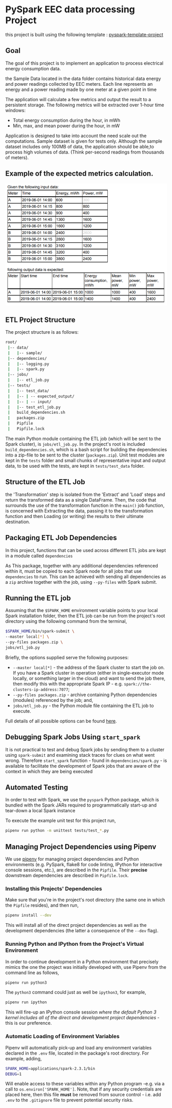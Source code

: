# PySpark EEC data processing Project

this project is built using the following template : 
[pyspark-template-project](https://github.com/AlexIoannides/pyspark-example-project)


## Goal
The goal of this project is to implement an application to process electrical energy consumption
data.

the Sample Data located in the data folder contains historical data energy and power readings collected by EEC meters.
Each line represents an energy and a power reading made by one meter at a given point in time


The application will calculate a few metrics and output the result to a persistent storage. The following metrics will be extracted over 1-hour time windows:
-  Total energy consumption during the hour, in mWh
-  Min, max, and mean power during the hour, in mW

Application is designed to take into account the need scale out the computations. Sample
dataset is given for tests only. Although the sample dataset includes only 100MB of
data, the application should be able,to process high volumes of data. (Think per-second readings from thousands of meters).

## Example of the expected metrics calculation.

![screenshot-output-data](assets/example-output.png)


## ETL Project Structure

The project structure is as follows:

```bash
root/
 |-- data/
 |   |-- sample/
 |-- dependencies/
 |   |-- logging.py
 |   |-- spark.py
 |-- jobs/
 |   |-- etl_job.py
 |-- tests/
 |   |-- test_data/
 |   |-- | -- expected_output/
 |   |-- | -- input/
 |   |-- test_etl_job.py
 |   build_dependencies.sh
 |   packages.zip
 |   Pipfile
 |   Pipfile.lock
```

The main Python module containing the ETL job (which will be sent to the Spark cluster), is `jobs/etl_job.py`. In the project's root is included `build_dependencies.sh`, which is a bash script for building the dependencies into a zip-file to be sent to the cluster (`packages.zip`). Unit test modules are kept in the `tests` folder and small chunks of representative input and output data, to be used with the tests, are kept in `tests/test_data` folder.

## Structure of the ETL Job

 the 'Transformation' step is isolated from the 'Extract' and 'Load' steps  and return the transformed data as a single DataFrame. Then, the code that surrounds the use of the transformation function in the `main()` job function, is concerned with Extracting the data, passing it to the transformation function and then Loading (or writing) the results to their ultimate destination. 


## Packaging ETL Job Dependencies

In this project, functions that can be used across different ETL jobs are kept in a module called `dependencies` 

As This package, together with any additional dependencies referenced within it, must be copied to each Spark node for all jobs that use `dependencies` to run. This can be achieved with
sending all dependencies as a `zip` archive together with the job, using `--py-files` with Spark submit.

## Running the ETL job

Assuming that the `$SPARK_HOME` environment variable points to your local Spark installation folder, then the ETL job can be run from the project's root directory using the following command from the terminal,

```bash
$SPARK_HOME/bin/spark-submit \
--master local[*] \
--py-files packages.zip \
jobs/etl_job.py
```

Briefly, the options supplied serve the following purposes:

- `--master local[*]` - the address of the Spark cluster to start the job on. If you have a Spark cluster in operation (either in single-executor mode locally, or something larger in the cloud) and want to send the job there, then modify this with the appropriate Spark IP - e.g. `spark://the-clusters-ip-address:7077`;
- `--py-files packages.zip` - archive containing Python dependencies (modules) referenced by the job; and,
- `jobs/etl_job.py` - the Python module file containing the ETL job to execute.

Full details of all possible options can be found [here](http://spark.apache.org/docs/latest/submitting-applications.html).

## Debugging Spark Jobs Using `start_spark`

It is not practical to test and debug Spark jobs by sending them to a cluster using `spark-submit` and examining stack traces for clues on what went wrong.
Therefore `start_spark` function - found in `dependencies/spark.py` - is available to facilitate the development of Spark jobs that are aware of the context in which they are being executed 


## Automated Testing

In order to test with Spark, we use the `pyspark` Python package, which is bundled with the Spark JARs required to programmatically start-up and tear-down a local Spark instance

To execute the example unit test for this project run,

```bash
pipenv run python -m unittest tests/test_*.py
```

## Managing Project Dependencies using Pipenv

We use [pipenv](https://docs.pipenv.org) for managing project dependencies and Python environments (e.g. PySpark, flake8 for code linting, IPython for interactive console sessions, etc.), are described in the `Pipfile`. Their **precise** downstream dependencies are described in `Pipfile.lock`.


### Installing this Projects' Dependencies

Make sure that you're in the project's root directory (the same one in which the `Pipfile` resides), and then run,

```bash
pipenv install --dev
```

This will install all of the direct project dependencies as well as the development dependencies (the latter a consequence of the `--dev` flag).

### Running Python and IPython from the Project's Virtual Environment

In order to continue development in a Python environment that precisely mimics the one the project was initially developed with, use Pipenv from the command line as follows,

```bash
pipenv run python3
```

The `python3` command could just as well be `ipython3`, for example,

```bash
pipenv run ipython
```

This will fire-up an IPython console session *where the default Python 3 kernel includes all of the direct and development project dependencies* - this is our preference.


### Automatic Loading of Environment Variables

Pipenv will automatically pick-up and load any environment variables declared in the `.env` file, located in the package's root directory. For example, adding,

```bash
SPARK_HOME=applications/spark-2.3.1/bin
DEBUG=1
```

Will enable access to these variables within any Python program -e.g. via a call to `os.environ['SPARK_HOME']`. Note, that if any security credentials are placed here, then this file **must** be removed from source control - i.e. add `.env` to the `.gitignore` file to prevent potential security risks.